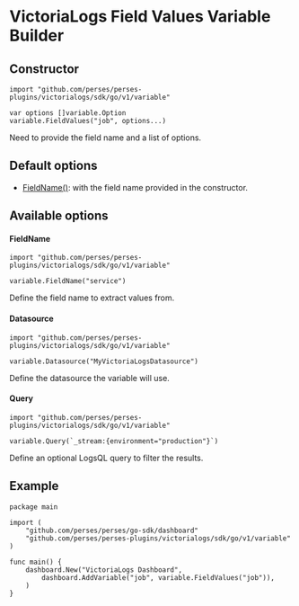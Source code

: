 # VictoriaLogs Field Values Variable Builder

## Constructor

```golang
import "github.com/perses/perses-plugins/victorialogs/sdk/go/v1/variable"

var options []variable.Option
variable.FieldValues("job", options...)
```

Need to provide the field name and a list of options.

## Default options

- [FieldName()](#fieldname): with the field name provided in the constructor.

## Available options

#### FieldName

```golang
import "github.com/perses/perses-plugins/victorialogs/sdk/go/v1/variable"

variable.FieldName("service")
```

Define the field name to extract values from.

#### Datasource

```golang
import "github.com/perses/perses-plugins/victorialogs/sdk/go/v1/variable"

variable.Datasource("MyVictoriaLogsDatasource")
```

Define the datasource the variable will use.

#### Query

```golang
import "github.com/perses/perses-plugins/victorialogs/sdk/go/v1/variable"

variable.Query(`_stream:{environment="production"}`)
```

Define an optional LogsQL query to filter the results.

## Example

```golang
package main

import (
	"github.com/perses/perses/go-sdk/dashboard"
	"github.com/perses/perses-plugins/victorialogs/sdk/go/v1/variable"
)

func main() {
	dashboard.New("VictoriaLogs Dashboard",
		dashboard.AddVariable("job", variable.FieldValues("job")),
	)
}
```